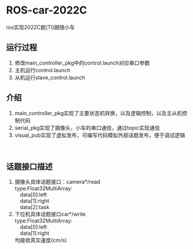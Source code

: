# ROS-car-2022C

ros实现2022C题(TI)跟随小车

## 运行过程
1. 修改main_controller_pkg中的control.launch对应串口参数  
2. 主机运行control.launch
3. 从机运行slave_control.launch

## 介绍
1. main_controller_pkg实现了主要状态机转换，以及逻辑控制，以及主从机控制代码  
2. serial_pkg实现了摄像头，小车的串口通信，通过topic实现通信  
3. visual_pub实现了虚拟发布，可编写代码模拟外部话题发布，便于调试逻辑
<br>

## 话题接口描述
1. 摄像头具体话题接口：camera*/read  
type:Float32MultiArray:  
&emsp;data[0]:left  
&emsp;data[1]:right  
&emsp;data[2]:task  
2. 下位机具体话题接口car*/write  
type:Float32MultiArray:  
&emsp;data[0]:left  
&emsp;data[1]:right  
均接收真实速度(cm/s)  

